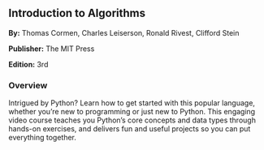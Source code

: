 ## Introduction to Algorithms

**By:** Thomas Cormen, Charles Leiserson, Ronald Rivest, Clifford Stein

**Publisher:** The MIT Press

**Edition:** 3rd

### Overview

Intrigued by Python? Learn how to get started with this popular language, whether you’re new to programming or just new to Python. This engaging video course teaches you Python’s core concepts and data types through hands-on exercises, and delivers fun and useful projects so you can put everything together.